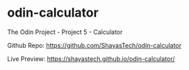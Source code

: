 # odin-calculator
The Odin Project - Project 5 - Calculator

Github Repo: https://github.com/ShayasTech/odin-calculator

Live Preview: https://shayastech.github.io/odin-calculator/
